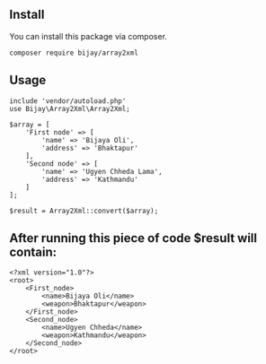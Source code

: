 ## Install
You can install this package via composer.
```
composer require bijay/array2xml
```

## Usage

```
include 'vendor/autoload.php'
use Bijay\Array2Xml\Array2Xml;

$array = [
    'First node' => [
        'name' => 'Bijaya Oli',
        'address' => 'Bhaktapur'
    ],
    'Second node' => [
        'name' => 'Ugyen Chheda Lama',
        'address' => 'Kathmandu'
    ]
];
```
```
$result = Array2Xml::convert($array);
```
## After running this piece of code $result will contain:
```
<?xml version="1.0"?>
<root>
    <First_node>
        <name>Bijaya Oli</name>
        <weapon>Bhaktapur</weapon>
    </First_node>
    <Second_node>
        <name>Ugyen Chheda</name>
        <weapon>Kathmandu</weapon>
    </Second_node>
</root>
```
